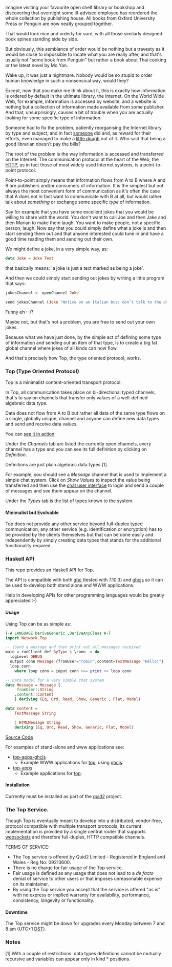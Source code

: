 
Imagine visiting your favourite open shelf library or bookshop and discovering that overnight some ill-advised employee has reordered the whole collection by publishing house. All books from Oxford University Press or Penguin are now neatly grouped together.

That would look nice and orderly for sure, with all those similarly designed book spines standing side by side.

But obviously, this semblance of order would be nothing but a travesty as it would be close to impossible to locate what you are really after, and that's usually not "some book from Penguin" but rather a book about Thai cooking or the latest novel by Mo Yan.

Wake up, it was just a nightmare. Nobody would be so stupid to order human knowledge in such a nonsensical way, would they?

Except, now that you make me think about it, this is exactly how information is ordered by default in the ultimate library, the Internet. On the World Wide Web, for example, information is accessed by website, and a website is nothing but a collection of information made available from some publisher. And that, unsurprisingly, causes a bit of trouble when you are actually looking for some specific type of information.

Someone had to fix the problem, patiently reorganising the Internet library by type and subject, and in fact [someone](http://google.com) did and, as reward for their efforts, even managed to make a [little dough](http://finance.yahoo.com/q?s=GOOG) out of it. Who said that being a good librarian doesn't pay the bills?

The root of the problem is the way information is accessed and transferred on the Internet. The communication protocol at the heart of the Web, the [HTTP](https://en.wikipedia.org/wiki/Hypertext_Transfer_Protocol), as in fact those of most widely used Internet systems, is a point-to-point protocol.

Point-to-point simply means that information flows from A to B where A and B are publishers and/or consumers of information. It is the simplest but not always the most convenient form of communication as it's often the case that A does not in fact want to communicate with B at all, but would rather talk about *something* or exchange some specific *type* of information.

Say for example that you have some excellent jokes that you would be willing to share with the world. You don't want to call Joe and then Jake and then Marian to make them laugh. You want to make people, not a specific person, laugh. Now say that you could simply define what a joke is and then start sending them out and that anyone interested could tune in and have a good time reading them and sending out their own.

We might define a joke, in a very simple way, as:

```haskell
data Joke = Joke Text
````

that basically means: 'a joke is just a text marked as being a joke'.

And then we could simply start sending out jokes by writing a little program that says:

```haskell
jokesChannel <- openChannel Joke 

send jokesChannel (Joke "Notice on an Italian bus: don’t talk to the driver, he needs his hands.")
```
Funny eh :-)? 

Maybe not, but that's not a problem, you are free to send out your own jokes.

Because what we have just done, by the simple act of defining some type of information and sending out an item of that type, is to create a big fat global channel where jokes of all kinds can now flow.

And that's precisely how Top, the type oriented protocol, works.

### Top (Type Oriented Protocol)

Top is a minimalist content-oriented transport protocol.

In Top, all communication takes place on bi-directional *typed* channels, that's to say on channels that transfer only values of a well-defined algebraic data type.

Data does not flow from A to B but rather all data of the same type flows on a single, globally unique, channel and anyone can define new data types and send and receive data values.

You can [see it in action](http://quid2.org/app/ui).

Under the *Channels* tab are listed the currently open channels, every channel has a type and you can see its full definition by clicking on *Definition*.

Definitions are just plain algebraic data types [1].

For example, you should see a *Message* channel that is used to implement a simple chat system. Click on *Show Values* to inspect the value being transferred and then use the [chat user interface](http://quid2.org/app/chat) to login and send a couple of messages and see them appear on the channel.

Under the *Types* tab is the list of types known to the system.

#### Minimalist but Evolvable

Top does not provide any other service beyond full-duplex typed communication, any other service (e.g. identification or encryption) has to be provided by the clients themselves but that can be done easily and independently by simply creating data types that stands for the additional functionality required.

### Haskell API

This repo provides an Haskell API for Top.

The API is compatible with both [ghc](https://www.haskell.org/ghc/) (tested with 7.10.3) and [ghcjs](https://github.com/ghcjs/ghcjs) so it can be used to develop both stand alone and WWW applications.

Help in developing APIs for other programming languages would be greatly appreciated :-)

#### Usage

Using Top can be as simple as:

```haskell
{-# LANGUAGE DeriveGeneric ,DeriveAnyClass #-}
import Network.Top

-- |Send a message and then print out all messages received
main = runClient def ByType $ \conn -> do
  logLevel DEBUG
  output conn Message {fromUser="robin",content=TextMessage "Hello!"}
  loop conn
    where loop conn = input conn >>= print >> loop conn

-- Data model for a very simple chat system
data Message = Message {
     fromUser::String
    ,content::Content
    } deriving (Eq, Ord, Read, Show, Generic , Flat, Model)

data Content =
    TextMessage String

    | HTMLMessage String
    deriving (Eq, Ord, Read, Show, Generic, Flat, Model)
```
[Source Code](https://github.com/tittoassini/top-apps/blob/master/app/hello.hs)

For examples of stand-alone and www applications see:

* [top-apps-ghcjs](https://github.com/tittoassini/top-apps-ghcjs)
  * Example WWW applications for [top](https://github.com/tittoassini/top), using [ghcjs](https://github.com/ghcjs/ghcjs).
* [top-apps](https://github.com/tittoassini/top-apps)
  * Example applications for [top](https://github.com/tittoassini/top).

#### Installation

Currently must be installed as part of the [quid2](https://github.com/tittoassini/quid2) project.

### The Top Service.

Though Top is eventually meant to develop into a distributed, vendor-free, protocol compatible with multiple transport protocols, its current implementation is provided by a single central router that supports [websockets](https://en.wikipedia.org/wiki/WebSocket) and therefore full-duplex, HTTP compatible channels.

TERMS OF SERVICE:
* The Top service is offered by Quid2 Limited - Registered in England and Wales - Reg No: 09213600.
* There is no charge for fair usage of the Top service. 
* Fair usage is defined as any usage that does not lead to a *de facto* denial of service to other users or that imposes unreasonable expense on its maintainer.
* By using the Top service you accept that the service is offered "as is" with no express or implied warranty for availability, performance, consistency, longevity or functionality.

#### Downtime
The Top service might be down for upgrades every Monday between 7 and 8 am (UTC+1 [DST](https://en.wikipedia.org/wiki/Daylight_saving_time)).

### Notes
[1] With a couple of restrictions: data types definitions cannot be mutually recursive and variables can appear only in kind * positions.
